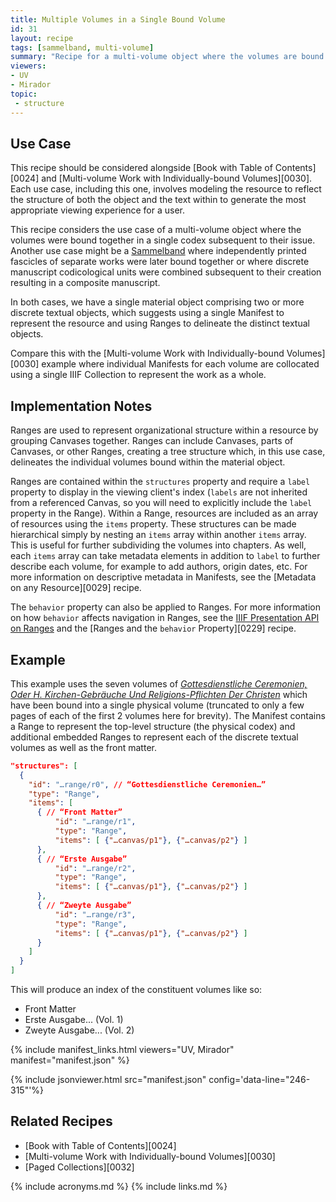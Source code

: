 ```yaml
---
title: Multiple Volumes in a Single Bound Volume
id: 31
layout: recipe
tags: [sammelband, multi-volume]
summary: "Recipe for a multi-volume object where the volumes are bound together in a single codex."
viewers:
- UV
- Mirador
topic:
 - structure
---
```


## Use Case

This recipe should be considered alongside [Book with Table of Contents][0024] and [Multi-volume Work with Individually-bound Volumes][0030]. Each use case, including this one, involves modeling the resource to reflect the structure of both the object and the text within to generate the most appropriate viewing experience for a user.

This recipe considers the use case of a multi-volume object where the volumes were bound together in a single codex subsequent to their issue. Another use case might be a [Sammelband](https://folgerpedia.folger.edu/Sammelbands) where independently printed fascicles of separate works were later bound together or where discrete manuscript codicological units were combined subsequent to their creation resulting in a composite manuscript.

In both cases, we have a single material object comprising two or more discrete textual objects, which suggests using a single Manifest to represent the resource and using Ranges to delineate the distinct textual objects.

Compare this with the [Multi-volume Work with Individually-bound Volumes][0030] example where individual Manifests for each volume are collocated using a single IIIF Collection to represent the work as a whole.

## Implementation Notes

Ranges are used to represent organizational structure within a resource by grouping Canvases together. Ranges can include Canvases, parts of Canvases, or other Ranges, creating a tree structure which, in this use case, delineates the individual volumes bound within the material object.

Ranges are contained within the `structures` property and require a `label` property to display in the viewing client's index (`labels` are not inherited from a referenced Canvas, so you will need to explicitly include the `label` property in the Range). Within a Range, resources are included as an array of resources using the `items` property. These structures can be made hierarchical simply by nesting an `items` array within another `items` array. This is useful for further subdividing the volumes into chapters. As well, each `items` array can take metadata elements in addition to `label` to further describe each volume, for example to add authors, origin dates, etc. For more information on descriptive metadata in Manifests, see the [Metadata on any Resource][0029] recipe.

The `behavior` property can also be applied to Ranges. For more information on how `behavior` affects navigation in Ranges, see the [IIIF Presentation API on Ranges](https://iiif.io/api/presentation/3.0/#54-range) and the [Ranges and the `behavior` Property][0229] recipe.

## Example

This example uses the seven volumes of [*Gottesdienstliche Ceremonien, Oder H. Kirchen-Gebräuche Und Religions-Pflichten Der Christen*](https://digital.library.ucla.edu/catalog/ark:/21198/zz001hd85r) which have been bound into a single physical volume (truncated to only a few pages of each of the first 2 volumes here for brevity). The Manifest contains a Range to represent the top-level structure (the physical codex) and additional embedded Ranges to represent each of the discrete textual volumes as well as the front matter.

```json
"structures": [
  {
    "id": "…range/r0", // “Gottesdienstliche Ceremonien…”
    "type": "Range",
    "items": [
      { // “Front Matter”
          "id": "…range/r1",
          "type": "Range",
          "items": [ {"…canvas/p1"}, {"…canvas/p2"} ]
      },
      { // “Erste Ausgabe”
          "id": "…range/r2",
          "type": "Range",
          "items": [ {"…canvas/p1"}, {"…canvas/p2"} ]
      },
      { // “Zweyte Ausgabe”
          "id": "…range/r3",
          "type": "Range",
          "items": [ {"…canvas/p1"}, {"…canvas/p2"} ]
      }
    ]
  }
]

```

This will produce an index of the constituent volumes like so:

* Front Matter
* Erste Ausgabe... (Vol. 1)
* Zweyte Ausgabe... (Vol. 2)

{% include manifest_links.html viewers="UV, Mirador" manifest="manifest.json" %}

{% include jsonviewer.html src="manifest.json" config='data-line="246-315"'%}

## Related Recipes

* [Book with Table of Contents][0024]
* [Multi-volume Work with Individually-bound Volumes][0030]
* [Paged Collections][0032]

{% include acronyms.md %}
{% include links.md %}
